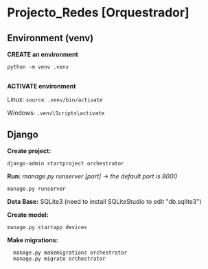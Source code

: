 # Projecto_Redes [Orquestrador]

## Environment (venv)
  **CREATE an environment**
  
  ```python -m venv .venv```

##
  
  **ACTIVATE environment**
  
  Linux: 
  ```source .venv/bin/activate```
  
  Windows: 
  ```.venv\Scripts\activate```
##

## Django

**Create project:**

    django-admin startproject orchestrator

**Run:**
  *manage.py runserver [port] -> the default port is 8000*
  
    manage.py runserver

**Data Base:**
  SQLite3 (need to install SQLiteStudio to edit "db.sqlite3")

**Create model:**
  

    manage.py startapp devices

**Make migrations:**

      manage.py makemigrations orchestrator
      manage.py migrate orchestrator
